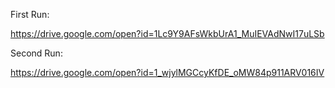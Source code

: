 First Run:

https://drive.google.com/open?id=1Lc9Y9AFsWkbUrA1_MuIEVAdNwI17uLSb

Second Run:

https://drive.google.com/open?id=1_wjylMGCcyKfDE_oMW84p911ARV016IV
